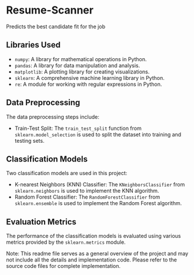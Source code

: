 # Resume-Scanner
Predicts the best candidate fit for the job
## Libraries Used

- `numpy`: A library for mathematical operations in Python.
- `pandas`: A library for data manipulation and analysis.
- `matplotlib`: A plotting library for creating visualizations.
- `sklearn`: A comprehensive machine learning library in Python.
- `re`: A module for working with regular expressions in Python.

## Data Preprocessing

The data preprocessing steps include:

- Train-Test Split: The `train_test_split` function from `sklearn.model_selection` is used to split the dataset into training and testing sets.

## Classification Models

Two classification models are used in this project:

- K-nearest Neighbors (KNN) Classifier: The `KNeighborsClassifier` from `sklearn.neighbors` is used to implement the KNN algorithm.
- Random Forest Classifier: The `RandomForestClassifier` from `sklearn.ensemble` is used to implement the Random Forest algorithm.

## Evaluation Metrics

The performance of the classification models is evaluated using various metrics provided by the `sklearn.metrics` module.

Note: This readme file serves as a general overview of the project and may not include all the details and implementation code. Please refer to the source code files for complete implementation.
